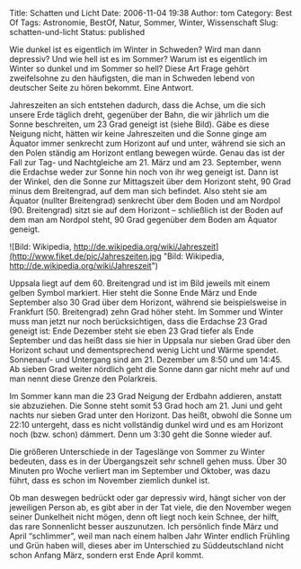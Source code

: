 Title: Schatten und Licht
Date: 2006-11-04 19:38
Author: tom
Category: Best Of
Tags: Astronomie, BestOf, Natur, Sommer, Winter, Wissenschaft
Slug: schatten-und-licht
Status: published

Wie dunkel ist es eigentlich im Winter in Schweden? Wird man dann
depressiv? Und wie hell ist es im Sommer? Warum ist es eigentlich im
Winter so dunkel und im Sommer so hell? Diese Art Frage gehört
zweifelsohne zu den häufigsten, die man in Schweden lebend von deutscher
Seite zu hören bekommt. Eine Antwort.

Jahreszeiten an sich entstehen dadurch, dass die Achse, um die sich
unsere Erde täglich dreht, gegenüber der Bahn, die wir jährlich um die
Sonne beschreiten, um 23 Grad geneigt ist (siehe Bild). Gäbe es diese
Neigung nicht, hätten wir keine Jahreszeiten und die Sonne ginge am
Äquator immer senkrecht zum Horizont auf und unter, während sie sich an
den Polen ständig am Horizont entlang bewegen würde. Genau das ist der
Fall zur Tag- und Nachtgleiche am 21. März und am 23. September, wenn
die Erdachse weder zur Sonne hin noch von ihr weg geneigt ist. Dann ist
der Winkel, den die Sonne zur Mittagszeit über dem Horizont steht, 90
Grad minus dem Breitengrad, auf dem man sich befindet. Also steht sie am
Äquator (nullter Breitengrad) senkrecht über dem Boden und am Nordpol
(90. Breitengrad) sitzt sie auf dem Horizont – schließlich ist der Boden
auf dem man am Nordpol steht, 90 Grad gegenüber dem Boden am Äquator
geneigt.

![Bild: Wikipedia,
http://de.wikipedia.org/wiki/Jahreszeit](http://www.fiket.de/pic/Jahreszeiten.jpg "Bild: Wikipedia, http://de.wikipedia.org/wiki/Jahreszeit")

Uppsala liegt auf dem 60. Breitengrad und ist im Bild jeweils mit einem
gelben Symbol markiert. Hier steht die Sonne Ende März und Ende
September also 30 Grad über dem Horizont, während sie beispielsweise in
Frankfurt (50. Breitengrad) zehn Grad höher steht. Im Sommer und Winter
muss man jetzt nur noch berücksichtigen, dass die Erdachse 23 Grad
geneigt ist: Ende Dezember steht sie eben 23 Grad tiefer als Ende
September und das heißt dass sie hier in Uppsala nur sieben Grad über
den Horizont schaut und dementsprechend wenig Licht und Wärme spendet.
Sonnenauf- und Untergang sind am 21. Dezember um 8:50 und um 14:45. Ab
sieben Grad weiter nördlich geht die Sonne dann gar nicht mehr auf und
man nennt diese Grenze den Polarkreis.

Im Sommer kann man die 23 Grad Neigung der Erdbahn addieren, anstatt sie
abzuziehen. Die Sonne steht somit 53 Grad hoch am 21. Juni und geht
nachts nur sieben Grad unter den Horizont. Das heißt, obwohl die Sonne
um 22:10 untergeht, dass es nicht vollständig dunkel wird und es am
Horizont noch (bzw. schon) dämmert. Denn um 3:30 geht die Sonne wieder
auf.

Die größeren Unterschiede in der Tageslänge von Sommer zu Winter
bedeuten, dass es in der Übergangszeit sehr schnell gehen muss. Über 30
Minuten pro Woche verliert man im September und Oktober, was dazu führt,
dass es schon im November ziemlich dunkel ist.

Ob man deswegen bedrückt oder gar depressiv wird, hängt sicher von der
jeweiligen Person ab, es gibt aber in der Tat viele, die den November
wegen seiner Dunkelheit nicht mögen, denn oft liegt noch kein Schnee,
der hilft, das rare Sonnenlicht besser auszunutzen. Ich persönlich finde
März und April “schlimmer”, weil man nach einem halben Jahr Winter
endlich Frühling und Grün haben will, dieses aber im Unterschied zu
Süddeutschland nicht schon Anfang März, sondern erst Ende April kommt.

